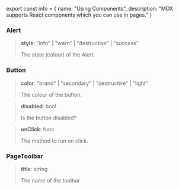 export const info = {
    name: "Using Components",
    description: "MDX supports React components which you can use in pages."
}

<PageToolBar title="Using Components" />

### Alert
> **style**: "info" | "warn" | "destructive" | "success"
>
> The state (colour) of the Alert.

### Button
> **color**: "brand" | "secondary" | "destructive" | "light"
>
> The colour of the button.

> **disabled**: bool
>
> Is the button disabled?

> **onClick**: func
>
> The method to run on click.

### PageToolbar
> **title**: string
>
> The name of the toolbar